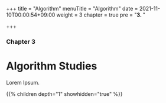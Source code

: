 +++
title = "Algorithm"
menuTitle = "Algorithm"
date = 2021-11-10T00:00:54+09:00
weight = 3
chapter = true
pre = "<b>3. </b>"

+++

### Chapter 3

# Algorithm Studies

Lorem Ipsum.

{{% children depth="1" showhidden="true" %}}
